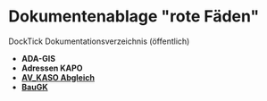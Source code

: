 # Dokumentenablage "rote Fäden"
DockTick Dokumentationsverzeichnis (öffentlich)

* **ADA-GIS**
* **Adressen KAPO**
* [**AV_KASO Abgleich**](https://github.com/bjsvwcur/DockTick_rote_Faeden/blob/master/AV_KASO%20Abgleich.md)
* [**BauGK**](https://github.com/bjsvwcur/rote_Faeden/blob/master/BauGK/BauGK.md)

